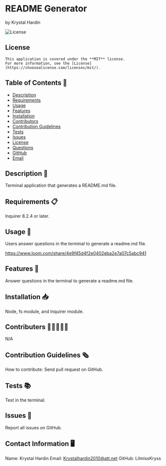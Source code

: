 # README Generator

  by Krystal Hardin 

  ![License](https://img.shields.io/badge/License-MIT-blue.svg)

  ## License
    This application is covered under the **MIT** license. 
    For more information, see the [License]
    (https://choosealicense.com/licenses/mit/). 


  ## Table of Contents 📓
  * [Description](#description)
  * [Requirements](#requirements)
  * [Usage](#usage)
  * [Features](#features)
  * [Installation](#installation)
  * [Contributors](#contributors)
  * [Contribution Guidelines](#contributinonGuidelines)
  * [Tests](#tests)
  * [Issues](#issues)
  * [License](#license)
  * [Questions](#questions)
  * [GitHub](#github)
  * [Email](#email)
  

  ## Description 📝
  Terminal application that generates a README.md file.

  ## Requirements 📋
  Inquirer 8.2.4 or later.

  ## Usage 📖
  Users answer questions in the terminal to generate a readme.md file.

  https://www.loom.com/share/4e9f45d4f2e0402eba2e7a07c5abc941

  ## Features 🔂
  Answer questions in the terminal to generate a readme.md file.

  ## Installation 📥
  Node, fs module, and Inquirer module.

  ## Contributers 👩🏾‍🤝‍👨🏻
  N/A
  
  ## Contribution Guidelines 🗞️
  How to contribute:
  Send pull request on GitHub.

  ## Tests 📚
  Test in the terminal.

  ## Issues 🐞
  Report all issues on GitHub.

## Contact Information  🖥️
Name: Krystal Hardin 
Email: Krystalhardin2010@att.net
GitHub: LilmissKryss
